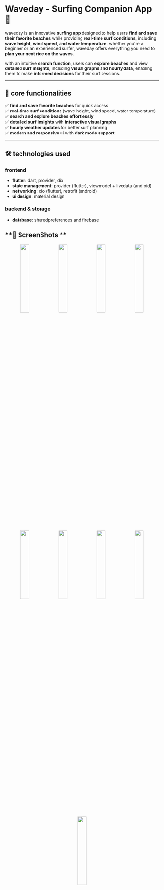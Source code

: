 # **Waveday - Surfing Companion App 🌊**  

waveday is an innovative **surfing app** designed to help users **find and save their favorite beaches** while providing **real-time surf conditions**, including **wave height, wind speed, and water temperature**. whether you're a beginner or an experienced surfer, waveday offers everything you need to **plan your next ride on the waves**.  

with an intuitive **search function**, users can **explore beaches** and view **detailed surf insights**, including **visual graphs and hourly data**, enabling them to make **informed decisions** for their surf sessions.  

---

## **🚀 core functionalities**  

✅ **find and save favorite beaches** for quick access  
✅ **real-time surf conditions** (wave height, wind speed, water temperature)  
✅ **search and explore beaches effortlessly**  
✅ **detailed surf insights** with **interactive visual graphs**  
✅ **hourly weather updates** for better surf planning  
✅ **modern and responsive ui** with **dark mode support**  

---

## **🛠 technologies used**  

### **frontend**  
- **flutter**: dart, provider, dio  
- **state management**: provider (flutter), viewmodel + livedata (android)  
- **networking**: dio (flutter), retrofit (android)  
- **ui design**: material design  

### **backend & storage**  
- **database**: sharedpreferences and firebase  
 

## **📸  ScreenShots **


<div align="center">

<img src="https://github.com/user-attachments/assets/420b4d04-1437-4aab-93f7-ceb9cd6ded2b" width="24%">

<img src="https://github.com/user-attachments/assets/e8461c8c-2033-47f1-bf38-694905d01a5d" width="24%">

<img src="https://github.com/user-attachments/assets/282b6595-bfed-4bb6-80f5-fe530470376b" width="24%">

<img src="https://github.com/user-attachments/assets/2e8f0f48-59f3-43b3-a16d-94992ebf4ba9" width="24%">

<img src="https://github.com/user-attachments/assets/c9a0e655-276b-48c7-a6c6-399119117d5e" width="24%">

<img src="https://github.com/user-attachments/assets/c3e95767-4e98-42cb-9a32-8489002ff378" width="24%">

<img src="https://github.com/user-attachments/assets/489ba673-10ea-4f2d-a827-9cb2bd87865a" width="24%">

<img src="https://github.com/user-attachments/assets/5cd68d6f-a433-4cb4-a60c-6d86be4dbae1" width="24%">

<img src="https://github.com/user-attachments/assets/f70de23b-d423-4e6b-a030-c72fbfad6b2c" width="24%">

</div>
